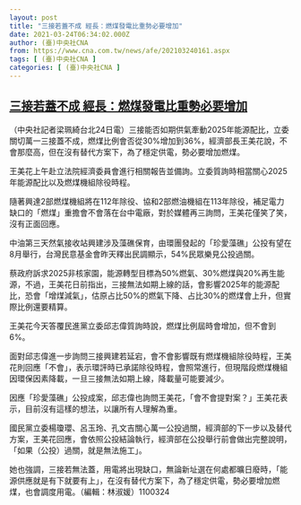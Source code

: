 ```yaml
---
layout: post
title: "三接若蓋不成 經長：燃煤發電比重勢必要增加"
date: 2021-03-24T06:34:02.000Z
author: (臺)中央社CNA
from: https://www.cna.com.tw/news/afe/202103240161.aspx
tags: [ (臺)中央社CNA ]
categories: [ (臺)中央社CNA ]
---
```

<!--1616567642000-->
[三接若蓋不成 經長：燃煤發電比重勢必要增加](https://www.cna.com.tw/news/afe/202103240161.aspx)
------

<div>
<div></div><div class="paragraph"><p>（中央社記者梁珮綺台北24日電）三接能否如期供氣牽動2025年能源配比，立委關切萬一三接蓋不成，燃煤比例會否從30%增加到36%，經濟部長王美花說，不會那麼高，但在沒有替代方案下，為了穩定供電，勢必要增加燃煤。</p><p>王美花上午赴立法院經濟委員會進行相關報告並備詢。立委質詢時相當關心2025年能源配比以及燃煤機組除役時程。</p><p>隨著興達2部燃煤機組將在112年除役、協和2部燃油機組在113年除役，補足電力缺口的「燃煤」重擔會不會落在台中電廠，對於媒體再三詢問，王美花僅笑了笑，沒有正面回應。</p><p>中油第三天然氣接收站興建涉及藻礁保育，由環團發起的「珍愛藻礁」公投有望在8月舉行，台灣民意基金會昨天釋出民調顯示，54%民眾樂見公投過關。</p><p>蔡政府訴求2025非核家園，能源轉型目標為50%燃氣、30%燃煤與20%再生能源，不過，王美花日前指出，三接無法如期上線的話，會影響2025年的能源配比，恐會「增煤減氣」，估原占比50%的燃氣下降、占比30%的燃煤會上升，但實際比例還要精算。</p><p>王美花今天答覆民進黨立委邱志偉質詢時說，燃煤比例屆時會增加，但不會到6%。</p><p>面對邱志偉進一步詢問三接興建若延宕，會不會影響既有燃煤機組除役時程，王美花則回應「不會」，表示環評時已承諾除役時程，會照常進行，但現階段燃煤機組因環保因素降載，一旦三接無法如期上線，降載量可能要減少。</p><p>因應「珍愛藻礁」公投成案，邱志偉也詢問王美花，「會不會提對案？」王美花表示，目前沒有這樣的想法，以讓所有人理解為重。</p><p>國民黨立委楊瓊瓔、呂玉玲、孔文吉關心萬一公投過關，經濟部的下一步以及替代方案，王美花回應，會依照公投結論執行，經濟部在公投舉行前會做出完整說明，「如果（公投）過關，就是無法施工」。</p><p>她也強調，三接若無法蓋，用電將出現缺口，無論新址選在何處都曠日廢時，「能源供應就是有下就要有上」，在沒有替代方案下，為了穩定供電，勢必要增加燃煤，也會調度用電。（編輯：林淑媛）1100324</p></div>
</div>
